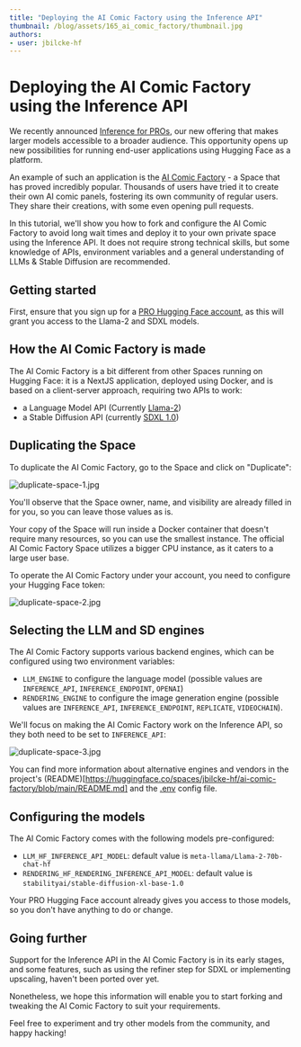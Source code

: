 ```yaml
---
title: "Deploying the AI Comic Factory using the Inference API"
thumbnail: /blog/assets/165_ai_comic_factory/thumbnail.jpg
authors:
- user: jbilcke-hf
---
```


# Deploying the AI Comic Factory using the Inference API

<!-- {blog_metadata} -->
<!-- {authors} -->

We recently announced [Inference for PROs](https://huggingface.co/blog/inference-pro), our new offering that makes larger models accessible to a broader audience. This opportunity opens up new possibilities for running end-user applications using Hugging Face as a platform.

An example of such an application is the [AI Comic Factory](https://huggingface.co/spaces/jbilcke-hf/ai-comic-factory) - a Space that has proved incredibly popular. Thousands of users have tried it to create their own AI comic panels, fostering its own community of regular users. They share their creations, with some even opening pull requests.

In this tutorial, we'll show you how to fork and configure the AI Comic Factory to avoid long wait times and deploy it to your own private space using the Inference API. It does not require strong technical skills, but some knowledge of APIs, environment variables and a general understanding of LLMs & Stable Diffusion are recommended.

## Getting started


First, ensure that you sign up for a [PRO Hugging Face account](https://huggingface.co/subscribe/pro), as this will grant you access to the Llama-2 and SDXL models.

## How the AI Comic Factory is made

The AI Comic Factory is a bit different from other Spaces running on Hugging Face: it is a NextJS application, deployed using Docker, and is based on a client-server approach, requiring two APIs to work:

- a Language Model API (Currently [Llama-2](https://huggingface.co/docs/transformers/model_doc/llama2))
- a Stable Diffusion API (currently [SDXL 1.0](https://huggingface.co/docs/diffusers/api/pipelines/stable_diffusion/stable_diffusion_xl))

## Duplicating the Space

To duplicate the AI Comic Factory, go to the Space and click on "Duplicate":

![duplicate-space-1.jpg](https://huggingface.co/datasets/huggingface/documentation-images/resolve/main/blog/165_ai_comic_factory/duplicate-space-1.jpg)

You'll observe that the Space owner, name, and visibility are already filled in for you, so you can leave those values as is.

Your copy of the Space will run inside a Docker container that doesn't require many resources, so you can use the smallest instance. The official AI Comic Factory Space utilizes a bigger CPU instance, as it caters to a large user base.

To operate the AI Comic Factory under your account, you need to configure your Hugging Face token:

![duplicate-space-2.jpg](https://huggingface.co/datasets/huggingface/documentation-images/resolve/main/blog/165_ai_comic_factory/duplicate-space-2.jpg)

## Selecting the LLM and SD engines

The AI Comic Factory supports various backend engines, which can be configured using two environment variables:
 - `LLM_ENGINE` to configure the language model (possible values are `INFERENCE_API`, `INFERENCE_ENDPOINT`, `OPENAI`)
 - `RENDERING_ENGINE` to configure the image generation engine (possible values are `INFERENCE_API`, `INFERENCE_ENDPOINT`, `REPLICATE`, `VIDEOCHAIN`).

We'll focus on making the AI Comic Factory work on the Inference API, so they both need to be set to `INFERENCE_API`:

![duplicate-space-3.jpg](https://huggingface.co/datasets/huggingface/documentation-images/resolve/main/blog/165_ai_comic_factory/duplicate-space-3.jpg)

You can find more information about alternative engines and vendors in the project's (README)[https://huggingface.co/spaces/jbilcke-hf/ai-comic-factory/blob/main/README.md] and the [.env](https://huggingface.co/spaces/jbilcke-hf/ai-comic-factory/blob/main/README.md) config file.

## Configuring the models

The AI Comic Factory comes with the following models pre-configured:
- `LLM_HF_INFERENCE_API_MODEL`: default value is `meta-llama/Llama-2-70b-chat-hf`
- `RENDERING_HF_RENDERING_INFERENCE_API_MODEL`: default value is `stabilityai/stable-diffusion-xl-base-1.0`

Your PRO Hugging Face account already gives you access to those models, so you don't have anything to do or change.

## Going further

Support for the Inference API in the AI Comic Factory is in its early stages, and some features, such as using the refiner step for SDXL or implementing upscaling, haven't been ported over yet.

Nonetheless, we hope this information will enable you to start forking and tweaking the AI Comic Factory to suit your requirements.

Feel free to experiment and try other models from the community, and happy hacking!
